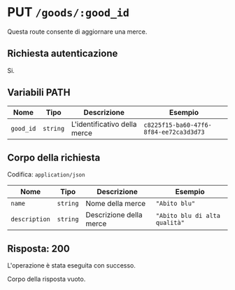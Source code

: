 # PUT `/goods/:good_id`

Questa route consente di aggiornare una merce.

## Richiesta autenticazione

Si.

## Variabili PATH

<!--raw-typst
#figure(
   table(
        columns: (1fr, 1fr, 3fr, 2fr),
        inset: 8pt,
        align: horizon,
        table.header(
            [#text(fill:white)[Nome]],
            [#text(fill:white)[Tipo]],
            [#text(fill:white)[Descrizione]],
            [#text(fill:white)[Esempio]],
        ),
        [`good_id`], [`string`], [L'identificativo della merce], [`c8225f15-ba60-47f6-8f84-ee72ca3d3d73`],
   ),
   caption: [Variabili PATH di PUT `/goods/:good_id`],
)
-->

<!--typst-begin-exclude-->
| Nome | Tipo | Descrizione | Esempio |
| --------- | -------- | ---------------------------- | -------------------------------------- |
| `good_id` | `string` | L'identificativo della merce | `c8225f15-ba60-47f6-8f84-ee72ca3d3d73` |
<!--typst-end-exclude-->

## Corpo della richiesta

Codifica: `application/json`

<!--raw-typst
#figure(
   table(
        columns: (1fr, 1fr, 3fr, 2fr),
        inset: 5pt,
        align: horizon,
        table.header(
            [#text(fill:white)[Nome]],
            [#text(fill:white)[Tipo]],
            [#text(fill:white)[Descrizione]],
            [#text(fill:white)[Esempio]],
        ),
        [`name`], [`string`], [Nome della merce], [`"Abito blu"`],
        [`description`], [`string`], [Descrizione della merce], [`"Abito blu di alta qualità"`],
   ),
   caption: [Corpo della richiesta di PUT `/goods/:good_id`],
)
-->

<!--typst-begin-exclude-->
| Nome | Tipo | Descrizione | Esempio |
| ------------- | -------- | ----------------------- | ----------------------------- |
| `name` | `string` | Nome della merce | `"Abito blu"` |
| `description` | `string` | Descrizione della merce | `"Abito blu di alta qualità"` |
<!--typst-end-exclude-->
## Risposta: 200

L'operazione è stata eseguita con successo.

Corpo della risposta vuoto.
